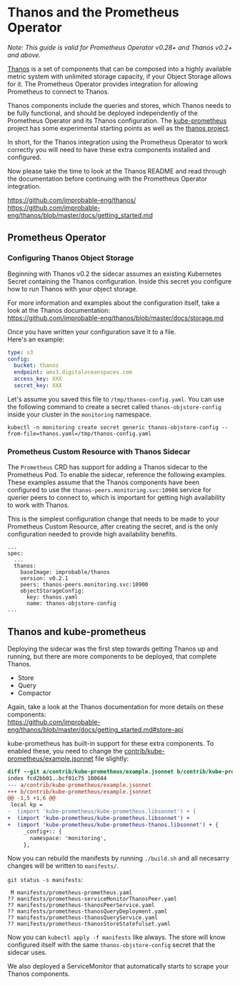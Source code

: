 # Thanos and the Prometheus Operator

_Note: This guide is valid for Prometheus Operator v0.28+ and Thanos v0.2+ and above._

[Thanos](https://github.com/improbable-eng/thanos/) is a set of components
that can be composed into a highly available
metric system with unlimited storage capacity, if your Object Storage allows for it.
The Prometheus Operator provides integration for allowing Prometheus to connect to Thanos.

Thanos components include the queries and stores, which Thanos needs to
be fully functional, and should be deployed independently of the Prometheus
Operator and its Thanos configuration. The
[kube-prometheus](contrib/kube-prometheus/) project has some experimental
starting points as well as the [thanos
project](https://github.com/improbable-eng/thanos/tree/master/kube/manifests).

In short, for the Thanos integration using the Prometheus Operator to work
correctly you will need to have these extra components installed and
configured.

Now please take the time to look at the Thanos README and read through the documentation before continuing with the Prometheus Operator integration.

https://github.com/improbable-eng/thanos/  
https://github.com/improbable-eng/thanos/blob/master/docs/getting_started.md

## Prometheus Operator

### Configuring Thanos Object Storage

Beginning with Thanos v0.2 the sidecar assumes an existing Kubernetes Secret containing the Thanos configuration.
Inside this secret you configure how to run Thanos with your object storage.

For more information and examples about the configuration itself, take a look at the Thanos documentation:  
https://github.com/improbable-eng/thanos/blob/master/docs/storage.md

Once you have written your configuration save it to a file.  
Here's an example:

```yaml
type: s3
config:
  bucket: thanos
  endpoint: ams3.digitaloceanspaces.com
  access_key: XXX
  secret_key: XXX
```

Let's assume you saved this file to `/tmp/thanos-config.yaml`. You can use the following command to create a secret called `thanos-objstore-config` inside your cluster in the `monitoring` namespace.

```
kubectl -n monitoring create secret generic thanos-objstore-config --from-file=thanos.yaml=/tmp/thanos-config.yaml
```

### Prometheus Custom Resource with Thanos Sidecar

The `Prometheus` CRD has support for adding a Thanos sidecar to the Prometheus
Pod. To enable the sidecar, reference the following examples. These examples
assume that the Thanos components have been configured to use the
`thanos-peers.monitoring.svc:10900` service for querier peers to connect to,
which is important for getting high availability to work with Thanos.

This is the simplest configuration change that needs to be made to your
Prometheus Custom Resource, after creating the secret, and is the only configuration needed to
provide high availability benefits.

```
...
spec:
  ...
  thanos:
    baseImage: improbable/thanos
    version: v0.2.1
    peers: thanos-peers.monitoring.svc:10900
    objectStorageConfig:
      key: thanos.yaml
      name: thanos-objstore-config
...
```

## Thanos and kube-prometheus

Deploying the sidecar was the first step towards getting Thanos up and running, but there are more components to be deployed, that complete Thanos.

* Store
* Query
* Compactor

Again, take a look at the Thanos documentation for more details on these components:  
https://github.com/improbable-eng/thanos/blob/master/docs/getting_started.md#store-api

kube-prometheus has built-in support for these extra components.
To enabled these, you need to change the [contrib/kube-prometheus/example.jsonnet](https://github.com/coreos/prometheus-operator/blob/master/contrib/kube-prometheus/example.jsonnet)
file slightly:

```diff
diff --git a/contrib/kube-prometheus/example.jsonnet b/contrib/kube-prometheus/example.jsonnet
index fcd2bb01..bcf01c75 100644
--- a/contrib/kube-prometheus/example.jsonnet
+++ b/contrib/kube-prometheus/example.jsonnet
@@ -1,5 +1,6 @@
 local kp =
-  (import 'kube-prometheus/kube-prometheus.libsonnet') + {
+  (import 'kube-prometheus/kube-prometheus.libsonnet') +
+  (import 'kube-prometheus/kube-prometheus-thanos.libsonnet') + {
     _config+:: {
       namespace: 'monitoring',
     },

```

Now you can rebuild the manifests by running `./build.sh` and all necesarry changes will be written to `manifests/`.

`git status -s manifests`:
```
 M manifests/prometheus-prometheus.yaml
?? manifests/prometheus-serviceMonitorThanosPeer.yaml
?? manifests/prometheus-thanosPeerService.yaml
?? manifests/prometheus-thanosQueryDeployment.yaml
?? manifests/prometheus-thanosQueryService.yaml
?? manifests/prometheus-thanosStoreStatefulset.yaml
```

Now you can `kubectl apply -f manifests` like always.
The store will know configured itself with the same `thanos-objstore-config` secret that the sidecar uses.

We also deployed a ServiceMonitor that automatically starts to scrape your Thanos components.
